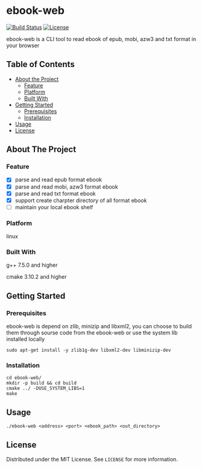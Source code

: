 # ebook-web

[![Build Status](https://travis-ci.com/seasona/ebook-web.svg?branch=master)](https://travis-ci.com/seasona/ebook-web)
[![License](https://img.shields.io/github/license/seasona/ebook-web)](https://img.shields.io/github/license/seasona/ebook-web)

ebook-web is a CLI tool to read ebook of epub, mobi, azw3 and txt format in your browser

## Table of Contents

* [About the Project](#about-the-project)
  * [Feature](#feature)
  * [Platform](#platform)
  * [Built With](#built-with)
* [Getting Started](#getting-started)
  * [Prerequisites](#prerequisites)
  * [Installation](#installation)
* [Usage](#usage)
* [License](#license)


## About The Project

### Feature

- [x] parse and read epub format ebook
- [x] parse and read mobi, azw3 format ebook
- [x] parse and read txt format ebook
- [x] support create charpter directory of all format ebook
- [ ] maintain your local ebook shelf

### Platform

linux

### Built With

g++ 7.5.0 and higher

cmake 3.10.2 and higher

## Getting Started

### Prerequisites

ebook-web is depend on zlib, minizip and libxml2, you can choose to build them through sourse code from the ebook-web or use the system lib installed locally

```shell
sudo apt-get install -y zlib1g-dev libxml2-dev libminizip-dev
```

### Installation

```shell
cd ebook-web/
mkdir -p build && cd build
cmake ../ -DUSE_SYSTEM_LIBS=1  
make 
```

## Usage

```shell
./ebook-web <address> <port> <ebook_path> <out_directory>
```

## License

Distributed under the MIT License. See `LICENSE` for more information.


